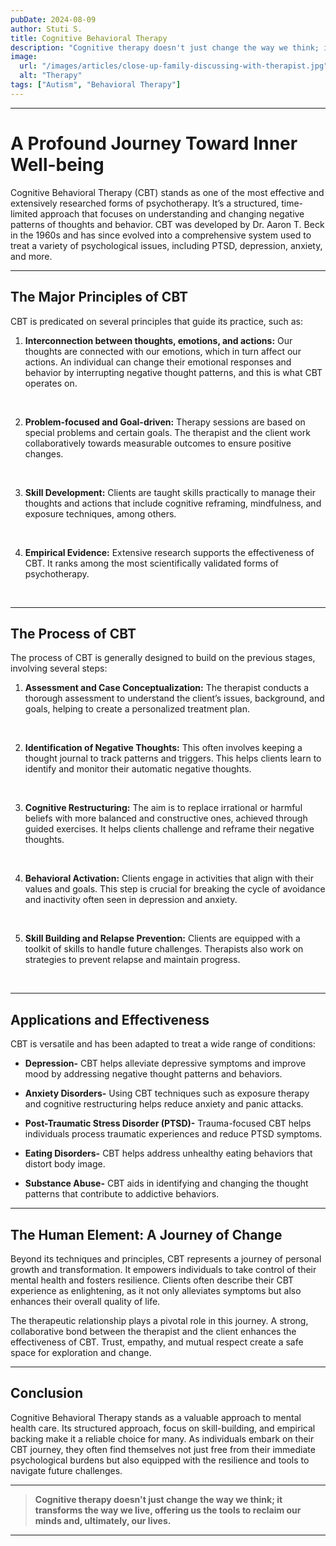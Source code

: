 ```yaml
---
pubDate: 2024-08-09
author: Stuti S.
title: Cognitive Behavioral Therapy
description: "Cognitive therapy doesn't just change the way we think; it transforms the way we live, offering us the tools to reclaim our minds and, ultimately, our lives."
image:
  url: "/images/articles/close-up-family-discussing-with-therapist.jpg"
  alt: "Therapy"
tags: ["Autism", "Behavioral Therapy"]
---
```

***


# A Profound Journey Toward Inner Well-being
Cognitive Behavioral Therapy (CBT) stands as one of the most effective and extensively researched forms of psychotherapy. It’s a structured, time-limited approach that focuses on understanding and changing negative patterns of thoughts and behavior. CBT was developed by Dr. Aaron T. Beck in the 1960s and has since evolved into a comprehensive system used to treat a variety of psychological issues, including PTSD, depression, anxiety, and more.
***
## The Major Principles of CBT
CBT is predicated on several principles that guide its practice, such as:
1. **Interconnection between thoughts, emotions, and actions:**
Our thoughts are connected with our emotions, which in turn affect our actions. An individual can change their emotional responses and behavior by interrupting negative thought patterns, and this is what CBT operates on.
<br>

2. **Problem-focused and Goal-driven:**
Therapy sessions are based on special problems and certain goals. The therapist and the client work collaboratively towards measurable outcomes to ensure positive changes.
<br>

3. **Skill Development:**
Clients are taught skills practically to manage their thoughts and actions that include cognitive reframing, mindfulness, and exposure techniques, among others.
<br>

4. **Empirical Evidence:**
Extensive research supports the effectiveness of CBT. It ranks among the most scientifically validated forms of psychotherapy.
<br>

*** 
## The Process of CBT    
The process of CBT is generally designed to build on the previous stages, involving several steps:
1. **Assessment and Case Conceptualization:**
The therapist conducts a thorough assessment to understand the client’s issues, background, and goals, helping to create a personalized
treatment plan.
<br>

2. **Identification of Negative Thoughts:**
This often involves keeping a thought journal to track patterns and triggers. This helps clients learn to identify and monitor their automatic negative thoughts.
<br>

3. **Cognitive Restructuring:**
The aim is to replace irrational or harmful beliefs with more balanced and constructive ones, achieved through guided exercises. It helps clients challenge and reframe their negative thoughts.
<br>

4. **Behavioral Activation:**
Clients engage in activities that align with their values and goals. This step is crucial for breaking the cycle of avoidance and inactivity often seen in depression and anxiety.
<br>

5. **Skill Building and Relapse Prevention:**
Clients are equipped with a toolkit of skills to handle future challenges. Therapists also work on strategies to prevent relapse and maintain progress.
<br>

*** 
## Applications and Effectiveness
CBT is versatile and has been adapted to treat a wide range of conditions:
- **Depression-**
CBT helps alleviate depressive symptoms and improve mood by addressing negative thought patterns and behaviors.

- **Anxiety Disorders-**
Using CBT techniques such as exposure therapy and cognitive restructuring helps reduce anxiety and panic attacks.

- **Post-Traumatic Stress Disorder (PTSD)-**
Trauma-focused CBT helps individuals process traumatic experiences and reduce PTSD symptoms.

- **Eating Disorders-**
CBT helps address unhealthy eating behaviors that distort body image.

- **Substance Abuse-**
CBT aids in identifying and changing the thought patterns that contribute to addictive behaviors.

***

## The Human Element: A Journey of Change
Beyond its techniques and principles, CBT represents a journey of personal growth and transformation. It empowers individuals to take control of their mental health and fosters resilience. Clients often describe their CBT experience as enlightening, as it not only alleviates symptoms but also enhances their overall quality of life.
<br>

The therapeutic relationship plays a pivotal role in this journey. A strong, collaborative bond between the therapist and the client enhances the effectiveness of CBT. Trust, empathy, and mutual respect create a safe space for exploration and change.

*** 

## Conclusion
Cognitive Behavioral Therapy stands as a valuable approach to mental health care. Its structured approach, focus on skill-building, and empirical backing make it a reliable choice for many. As individuals embark on their CBT journey, they often find themselves not just free from their immediate psychological burdens but also equipped with the resilience and tools to navigate future challenges. 

*** 

> **Cognitive therapy doesn't just change the way we think; it transforms the way we live, offering us the tools to reclaim our minds and, ultimately, our lives.**
***

